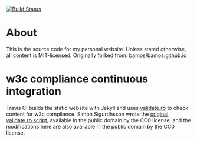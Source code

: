[![Build Status](https://travis-ci.org/pinardemetci/pinardemetci.github.io.svg?branch=master)](https://travis-ci.org/pinardemetci/pinardemetci.github.io)

# About
This is the source code for my personal website.
Unless stated otherwise, all content is MIT-licensed.
Originally forked from: bamos/bamos.github.io

# w3c compliance continuous integration
Travis CI builds the static website with Jekyll and uses
[validate.rb](validate.rb) to check content for w3c compliance.
Simon Sigurdhsson wrote the
[original validate.rb script](https://github.com/urdh/blog/blob/gh-pages/validate.rb),
available in the public domain by the CC0 license,
and the modifications here are also available in the public domain
by the CC0 license.
